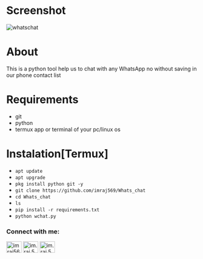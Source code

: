 # Screenshot
![whatschat](https://user-images.githubusercontent.com/53007802/170913036-71dcf9b9-44fa-43c3-8173-d620e3f3ad86.jpg)

# About
This is a python  tool help us to chat with any WhatsApp no without saving in our phone contact list 

# Requirements 
* git
* python
* termux app or terminal of your pc/linux os

# Instalation[Termux]
* `apt update`
* `apt upgrade`
* `pkg install python git -y`
* `git clone https://github.com/imraj569/Whats_chat`
* `cd Whats_chat`
* `ls`
* `pip install -r requirements.txt`
* `python wchat.py`

<h3 align="left">Connect with me:</h3>
<p align="left">
<a href="https://twitter.com/imraj569" target="blank"><img align="center" src="https://raw.githubusercontent.com/rahuldkjain/github-profile-readme-generator/master/src/images/icons/Social/twitter.svg" alt="imraj569" height="30" width="40" /></a>
<a href="https://fb.com/im.raj.569" target="blank"><img align="center" src="https://raw.githubusercontent.com/rahuldkjain/github-profile-readme-generator/master/src/images/icons/Social/facebook.svg" alt="im.raj.569" height="30" width="40" /></a>
<a href="https://instagram.com/im.raj.569" target="blank"><img align="center" src="https://raw.githubusercontent.com/rahuldkjain/github-profile-readme-generator/master/src/images/icons/Social/instagram.svg" alt="im.raj.569" height="30" width="40" /></a>
</p>
